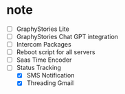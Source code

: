 # note
- [ ] GraphyStories Lite
- [ ] GraphyStories Chat GPT integration
- [ ] Intercom Packages
- [ ] Reboot script for all servers
- [ ] Saas Time Encoder
- [ ] Status Tracking
  - [x] SMS Notification
  - [x] Threading Gmail

